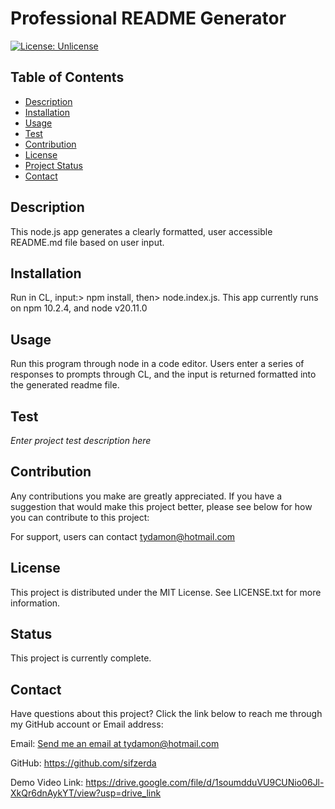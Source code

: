 

# Professional README Generator


[![License: Unlicense](https://img.shields.io/badge/license-Unlicense-blue.svg)](http://unlicense.org/)


## Table of Contents

* [Description](#description)
* [Installation](#installation)
* [Usage](#usage)
* [Test](#test)
* [Contribution](#contribution)
* [License](#license)
* [Project Status](#status)
* [Contact](#contact)

## Description

This node.js app generates a clearly formatted, user accessible README.md file based on user input.

## Installation

Run in CL, input:> npm install, then> node.index.js. This app currently runs on npm 10.2.4, and node v20.11.0

## Usage

Run this program through node in a code editor. Users enter a series of responses to prompts through CL, and the input is returned formatted into the generated readme file.

## Test

*Enter project test description here*

## Contribution

Any contributions you make are greatly appreciated. If you have a suggestion that would make this project better, please see below for how you can contribute to this project:

For support, users can contact tydamon@hotmail.com

## License

This project is distributed under the MIT License. See LICENSE.txt for more information.

## Status

This project is currently complete.

## Contact

Have questions about this project? Click the link below to reach me through my GitHub account or Email address:

Email: [Send me an email at tydamon@hotmail.com](tydamon@hotmail.com "please include this project's title in the subject line")

GitHub: https://github.com/sifzerda

Demo Video Link: https://drive.google.com/file/d/1soumdduVU9CUNio06Jl-XkQr6dnAykYT/view?usp=drive_link
